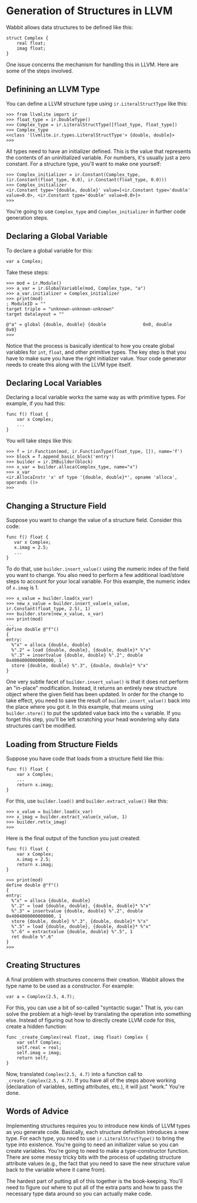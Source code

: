 # Generation of Structures in LLVM

Wabbit allows data structures to be defined like this:

```
struct Complex {
    real float;
    imag float;
}
```

One issue concerns the mechanism for handling this in LLVM.  Here are some of the steps involved.

## Definining an LLVM Type

You can define a LLVM structure type using `ir.LiteralStructType` like this:

```
>>> from llvmlite import ir
>>> float_type = ir.DoubleType()
>>> Complex_type = ir.LiteralStructType([float_type, float_type])
>>> Complex_type
<<class 'llvmlite.ir.types.LiteralStructType'> {double, double}>
>>>
```

All types need to have an initializer defined.  This is the value that represents the contents of an uninitialized variable. For numbers, it's usually just a zero constant.  For a structure type, you'll want to make one yourself:

```
>>> Complex_initializer = ir.Constant(Complex_type, (ir.Constant(float_type, 0.0), ir.Constant(float_type, 0.0)))
>>> Complex_initializer
<ir.Constant type='{double, double}' value=[<ir.Constant type='double' value=0.0>, <ir.Constant type='double' value=0.0>]>
>>> 
```

You're going to use `Complex_type` and `Complex_initializer` in further code generation steps.

## Declaring a Global Variable

To declare a global variable for this:

```
var a Complex;
```

Take these steps:

```
>>> mod = ir.Module()
>>> a_var = ir.GlobalVariable(mod, Complex_type, "a")
>>> a_var.initializer = Complex_initializer
>>> print(mod)
; ModuleID = ""
target triple = "unknown-unknown-unknown"
target datalayout = ""

@"a" = global {double, double} {double              0x0, double              0x0}
>>>
```

Notice that the process is basically identical to how you create global variables for `int`, `float`, and other primitive types.  The key step is that you have to make sure you have the right initializer value.  Your code generator needs to create this along with the LLVM type itself.

## Declaring Local Variables

Declaring a local variable works the same way as with primitive types.  For example, if you had this:

```
func f() float {
    var x Complex;
    ...
}
```

You will take steps like this:

```
>>> f = ir.Function(mod, ir.FunctionType(float_type, []), name='f')
>>> block = f.append_basic_block('entry')
>>> builder = ir.IRBuilder(block)
>>> x_var = builder.alloca(Complex_type, name="x")
>>> x_var
<ir.AllocaInstr 'x' of type '{double, double}*', opname 'alloca', operands ()>
>>> 
```

## Changing a Structure Field

Suppose you want to change the value of a structure field.  Consider this code:

```
func f() float {
   var x Complex;
   x.imag = 2.5;
   ...
}
```

To do that, use `builder.insert_value()` using the numeric index of the field you want to change.
You also need to perform a few additional load/store steps to account for your local variable.
For this example, the numeric index of `x.imag` is 1.

```
>>> x_value = builder.load(x_var)
>>> new_x_value = builder.insert_value(x_value, ir.Constant(float_type, 2.5), 1)
>>> builder.store(new_x_value, x_var)
>>> print(mod)
...
define double @"f"() 
{
entry:
  %"x" = alloca {double, double}
  %".2" = load {double, double}, {double, double}* %"x"
  %".3" = insertvalue {double, double} %".2", double 0x4004000000000000, 1
  store {double, double} %".3", {double, double}* %"x"
}
```

One very subtle facet of `builder.insert_value()` is that it does not perform an "in-place" modification. Instead, it returns an entirely new structure object where the given field has been updated.  In order for the change to take effect, you need to save the result of `builder.insert_value()` back into the place where you got it.  In this example, that means using `builder.store()` to put the updated value back into the `x` variable.  If you forget this step, you'll be left scratching your head wondering why data structures can't be modified.

## Loading from Structure Fields

Suppose you have code that loads from a structure field like this:

```
func f() float {
    var x Complex;
    ...
    return x.imag;
}
```

For this, use `builder.load()` and `builder.extract_value()` like this:

```
>>> x_value = builder.load(x_var)
>>> x_imag = builder.extract_value(x_value, 1)
>>> builder.ret(x_imag)
>>>
```

Here is the final output of the function you just created:

```
func f() float {
    var x Complex;
    x.imag = 2.5;
    return x.imag;
}

>>> print(mod)
define double @"f"() 
{
entry:
  %"x" = alloca {double, double}
  %".2" = load {double, double}, {double, double}* %"x"
  %".3" = insertvalue {double, double} %".2", double 0x4004000000000000, 1
  store {double, double} %".3", {double, double}* %"x"
  %".5" = load {double, double}, {double, double}* %"x"
  %".6" = extractvalue {double, double} %".5", 1
  ret double %".6"
}
>>>
```

## Creating Structures

A final problem with structures concerns their creation. Wabbit allows the type name to be used as a constructor.  For example:

```
var a = Complex(2.5, 4.7);
```

For this, you can use a bit of so-called "syntactic sugar."  That is, you can solve the problem at a high-level by translating the operation into something else. Instead of figuring out how to directly create LLVM code for this, create a hidden function:

```
func _create_Complex(real float, imag float) Complex {
    var self Complex;
    self.real = real;
    self.imag = imag;
    return self;
}
```

Now, translated `Complex(2.5, 4.7)` into a function call to `_create_Complex(2.5, 4.7)`.  If you have all of the steps above working (declaration of variables, setting attributes, etc.), it will just "work."  You're done.

## Words of Advice

Implementing structures requires you to introduce new kinds of LLVM types as you generate code. Basically, each structure definition introduces a new type.  For each type, you need to use `ir.LiteralStructType()` to bring the type into existence.  You're going to need an initializer value so you can create variables. You're going to need to make a type-constructor function.    There are some messy tricky bits with the process of updating structure attribute values (e.g., the fact that you need to save the new structure value back to the variable where it came from). 

The hardest part of putting all of this together is the book-keeping.  You'll need to figure out where to put all of the extra parts and how to pass the necessary type data around so you can actually make code.



